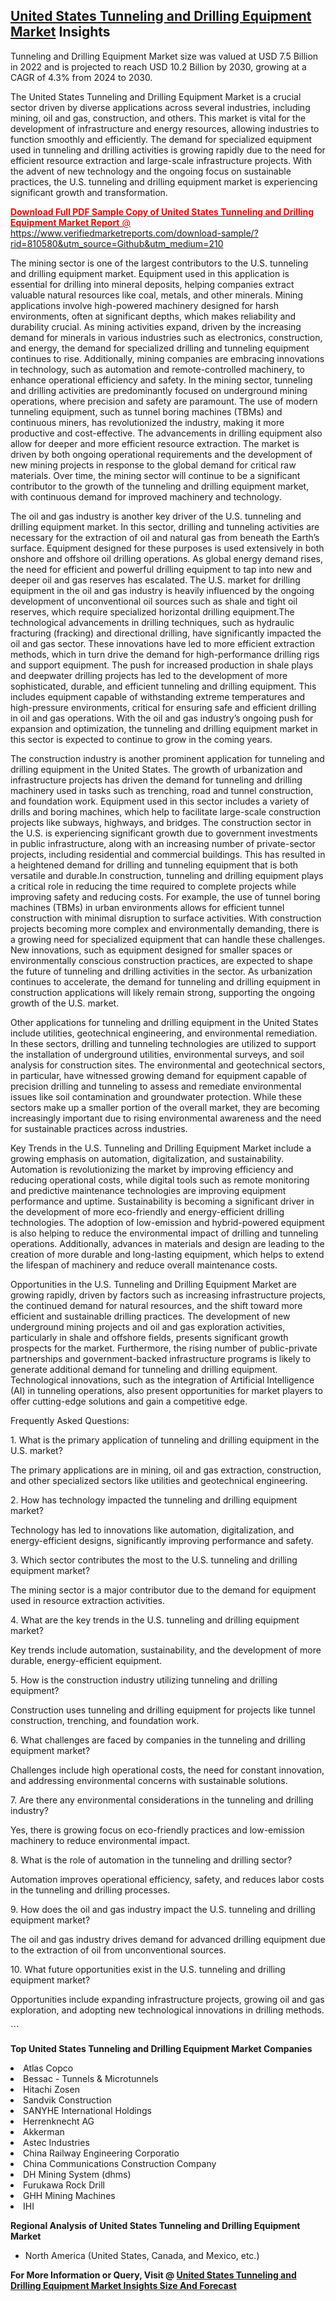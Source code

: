 <h2><a href="https://www.verifiedmarketreports.com/download-sample/?rid=810580&amp;utm_source=Github&amp;utm_medium=210" target="_blank">United States Tunneling and Drilling Equipment Market</a> Insights</h2><p>Tunneling and Drilling Equipment Market size was valued at USD 7.5 Billion in 2022 and is projected to reach USD 10.2 Billion by 2030, growing at a CAGR of 4.3% from 2024 to 2030.</p><p><p>The United States Tunneling and Drilling Equipment Market is a crucial sector driven by diverse applications across several industries, including mining, oil and gas, construction, and others. This market is vital for the development of infrastructure and energy resources, allowing industries to function smoothly and efficiently. The demand for specialized equipment used in tunneling and drilling activities is growing rapidly due to the need for efficient resource extraction and large-scale infrastructure projects. With the advent of new technology and the ongoing focus on sustainable practices, the U.S. tunneling and drilling equipment market is experiencing significant growth and transformation. <a href="#downloadSample"><p><span class=""><span style="color: #ff0000;"><strong>Download Full PDF Sample Copy of United States Tunneling and Drilling Equipment Market Report</strong> @ </span><a href="https://www.verifiedmarketreports.com/download-sample/?rid=810580&amp;utm_source=Github&amp;utm_medium=210" target="_blank">https://www.verifiedmarketreports.com/download-sample/?rid=810580&amp;utm_source=Github&amp;utm_medium=210</a></span></p></a></p><p>The mining sector is one of the largest contributors to the U.S. tunneling and drilling equipment market. Equipment used in this application is essential for drilling into mineral deposits, helping companies extract valuable natural resources like coal, metals, and other minerals. Mining applications involve high-powered machinery designed for harsh environments, often at significant depths, which makes reliability and durability crucial. As mining activities expand, driven by the increasing demand for minerals in various industries such as electronics, construction, and energy, the demand for specialized drilling and tunneling equipment continues to rise. Additionally, mining companies are embracing innovations in technology, such as automation and remote-controlled machinery, to enhance operational efficiency and safety. In the mining sector, tunneling and drilling activities are predominantly focused on underground mining operations, where precision and safety are paramount. The use of modern tunneling equipment, such as tunnel boring machines (TBMs) and continuous miners, has revolutionized the industry, making it more productive and cost-effective. The advancements in drilling equipment also allow for deeper and more efficient resource extraction. The market is driven by both ongoing operational requirements and the development of new mining projects in response to the global demand for critical raw materials. Over time, the mining sector will continue to be a significant contributor to the growth of the tunneling and drilling equipment market, with continuous demand for improved machinery and technology. <p>The oil and gas industry is another key driver of the U.S. tunneling and drilling equipment market. In this sector, drilling and tunneling activities are necessary for the extraction of oil and natural gas from beneath the Earth’s surface. Equipment designed for these purposes is used extensively in both onshore and offshore oil drilling operations. As global energy demand rises, the need for efficient and powerful drilling equipment to tap into new and deeper oil and gas reserves has escalated. The U.S. market for drilling equipment in the oil and gas industry is heavily influenced by the ongoing development of unconventional oil sources such as shale and tight oil reserves, which require specialized horizontal drilling equipment.The technological advancements in drilling techniques, such as hydraulic fracturing (fracking) and directional drilling, have significantly impacted the oil and gas sector. These innovations have led to more efficient extraction methods, which in turn drive the demand for high-performance drilling rigs and support equipment. The push for increased production in shale plays and deepwater drilling projects has led to the development of more sophisticated, durable, and efficient tunneling and drilling equipment. This includes equipment capable of withstanding extreme temperatures and high-pressure environments, critical for ensuring safe and efficient drilling in oil and gas operations. With the oil and gas industry’s ongoing push for expansion and optimization, the tunneling and drilling equipment market in this sector is expected to continue to grow in the coming years.<p>The construction industry is another prominent application for tunneling and drilling equipment in the United States. The growth of urbanization and infrastructure projects has driven the demand for tunneling and drilling machinery used in tasks such as trenching, road and tunnel construction, and foundation work. Equipment used in this sector includes a variety of drills and boring machines, which help to facilitate large-scale construction projects like subways, highways, and bridges. The construction sector in the U.S. is experiencing significant growth due to government investments in public infrastructure, along with an increasing number of private-sector projects, including residential and commercial buildings. This has resulted in a heightened demand for drilling and tunneling equipment that is both versatile and durable.In construction, tunneling and drilling equipment plays a critical role in reducing the time required to complete projects while improving safety and reducing costs. For example, the use of tunnel boring machines (TBMs) in urban environments allows for efficient tunnel construction with minimal disruption to surface activities. With construction projects becoming more complex and environmentally demanding, there is a growing need for specialized equipment that can handle these challenges. New innovations, such as equipment designed for smaller spaces or environmentally conscious construction practices, are expected to shape the future of tunneling and drilling activities in the sector. As urbanization continues to accelerate, the demand for tunneling and drilling equipment in construction applications will likely remain strong, supporting the ongoing growth of the U.S. market.<p>Other applications for tunneling and drilling equipment in the United States include utilities, geotechnical engineering, and environmental remediation. In these sectors, drilling and tunneling technologies are utilized to support the installation of underground utilities, environmental surveys, and soil analysis for construction sites. The environmental and geotechnical sectors, in particular, have witnessed growing demand for equipment capable of precision drilling and tunneling to assess and remediate environmental issues like soil contamination and groundwater protection. While these sectors make up a smaller portion of the overall market, they are becoming increasingly important due to rising environmental awareness and the need for sustainable practices across industries.<p>Key Trends in the U.S. Tunneling and Drilling Equipment Market include a growing emphasis on automation, digitalization, and sustainability. Automation is revolutionizing the market by improving efficiency and reducing operational costs, while digital tools such as remote monitoring and predictive maintenance technologies are improving equipment performance and uptime. Sustainability is becoming a significant driver in the development of more eco-friendly and energy-efficient drilling technologies. The adoption of low-emission and hybrid-powered equipment is also helping to reduce the environmental impact of drilling and tunneling operations. Additionally, advances in materials and design are leading to the creation of more durable and long-lasting equipment, which helps to extend the lifespan of machinery and reduce overall maintenance costs.<p>Opportunities in the U.S. Tunneling and Drilling Equipment Market are growing rapidly, driven by factors such as increasing infrastructure projects, the continued demand for natural resources, and the shift toward more efficient and sustainable drilling practices. The development of new underground mining projects and oil and gas exploration activities, particularly in shale and offshore fields, presents significant growth prospects for the market. Furthermore, the rising number of public-private partnerships and government-backed infrastructure programs is likely to generate additional demand for tunneling and drilling equipment. Technological innovations, such as the integration of Artificial Intelligence (AI) in tunneling operations, also present opportunities for market players to offer cutting-edge solutions and gain a competitive edge.<p>Frequently Asked Questions:</p><p>1. What is the primary application of tunneling and drilling equipment in the U.S. market?</p><p>The primary applications are in mining, oil and gas extraction, construction, and other specialized sectors like utilities and geotechnical engineering.</p><p>2. How has technology impacted the tunneling and drilling equipment market?</p><p>Technology has led to innovations like automation, digitalization, and energy-efficient designs, significantly improving performance and safety.</p><p>3. Which sector contributes the most to the U.S. tunneling and drilling equipment market?</p><p>The mining sector is a major contributor due to the demand for equipment used in resource extraction activities.</p><p>4. What are the key trends in the U.S. tunneling and drilling equipment market?</p><p>Key trends include automation, sustainability, and the development of more durable, energy-efficient equipment.</p><p>5. How is the construction industry utilizing tunneling and drilling equipment?</p><p>Construction uses tunneling and drilling equipment for projects like tunnel construction, trenching, and foundation work.</p><p>6. What challenges are faced by companies in the tunneling and drilling equipment market?</p><p>Challenges include high operational costs, the need for constant innovation, and addressing environmental concerns with sustainable solutions.</p><p>7. Are there any environmental considerations in the tunneling and drilling industry?</p><p>Yes, there is growing focus on eco-friendly practices and low-emission machinery to reduce environmental impact.</p><p>8. What is the role of automation in the tunneling and drilling sector?</p><p>Automation improves operational efficiency, safety, and reduces labor costs in the tunneling and drilling processes.</p><p>9. How does the oil and gas industry impact the U.S. tunneling and drilling equipment market?</p><p>The oil and gas industry drives demand for advanced drilling equipment due to the extraction of oil from unconventional sources.</p><p>10. What future opportunities exist in the U.S. tunneling and drilling equipment market?</p><p>Opportunities include expanding infrastructure projects, growing oil and gas exploration, and adopting new technological innovations in drilling methods.</p>```</p><p><strong>Top United States Tunneling and Drilling Equipment Market Companies</strong></p><div data-test-id=""><p><li>Atlas Copco</li><li> Bessac - Tunnels & Microtunnels</li><li> Hitachi Zosen</li><li> Sandvik Construction</li><li> SANYHE International Holdings</li><li> Herrenknecht AG</li><li> Akkerman</li><li> Astec Industries</li><li> China Railway Engineering Corporatio</li><li> China Communications Construction Company</li><li> DH Mining System (dhms)</li><li> Furukawa Rock Drill</li><li> GHH Mining Machines</li><li> IHI</li></p><div><strong>Regional Analysis of&nbsp;United States Tunneling and Drilling Equipment Market</strong></div><ul><li dir="ltr"><p dir="ltr">North America&nbsp;(United States, Canada, and Mexico, etc.)</p></li></ul><p><strong>For More Information or Query, Visit @&nbsp;</strong><strong><a href="https://www.verifiedmarketreports.com/product/tunneling-and-drilling-equipment-market/?utm_source=Github&amp;utm_medium=210" target="_blank">United States Tunneling and Drilling Equipment Market Insights Size And Forecast</a></strong></p></div>
